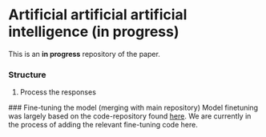 # Artificial artificial artificial intelligence (in progress)
This is an **in progress** repository of the paper. 

### Structure
1. Process the responses 

### Fine-tuning the model (merging with main repository)
Model finetuning was largely based on the code-repository found [here](https://github.com/AGMoller/worker_vs_gpt/). We are currently in the process of adding the relevant fine-tuning code here.